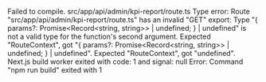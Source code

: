 Failed to compile.
src/app/api/admin/kpi-report/route.ts
Type error: Route "src/app/api/admin/kpi-report/route.ts" has an invalid "GET" export:
  Type "{ params?: Promise<Record<string, string>> | undefined; } | undefined" is not a valid type for the function's second argument.
    Expected "RouteContext", got "{ params?: Promise<Record<string, string>> | undefined; } | undefined".
      Expected "RouteContext", got "undefined".
Next.js build worker exited with code: 1 and signal: null
Error: Command "npm run build" exited with 1